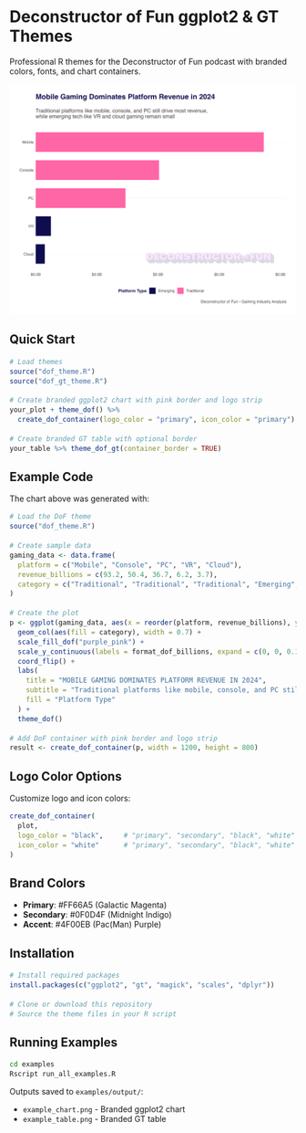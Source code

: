 # Deconstructor of Fun ggplot2 & GT Themes

Professional R themes for the Deconstructor of Fun podcast with branded colors, fonts, and chart containers.

![DoF Example Chart](examples/output/example_chart.png)

## Quick Start

```r
# Load themes
source("dof_theme.R")
source("dof_gt_theme.R")

# Create branded ggplot2 chart with pink border and logo strip
your_plot + theme_dof() %>%
  create_dof_container(logo_color = "primary", icon_color = "primary")

# Create branded GT table with optional border
your_table %>% theme_dof_gt(container_border = TRUE)
```

## Example Code

The chart above was generated with:

```r
# Load the DoF theme
source("dof_theme.R")

# Create sample data
gaming_data <- data.frame(
  platform = c("Mobile", "Console", "PC", "VR", "Cloud"),
  revenue_billions = c(93.2, 50.4, 36.7, 6.2, 3.7),
  category = c("Traditional", "Traditional", "Traditional", "Emerging", "Emerging")
)

# Create the plot
p <- ggplot(gaming_data, aes(x = reorder(platform, revenue_billions), y = revenue_billions)) +
  geom_col(aes(fill = category), width = 0.7) +
  scale_fill_dof("purple_pink") +
  scale_y_continuous(labels = format_dof_billions, expand = c(0, 0, 0.1, 0)) +
  coord_flip() +
  labs(
    title = "MOBILE GAMING DOMINATES PLATFORM REVENUE IN 2024",
    subtitle = "Traditional platforms like mobile, console, and PC still drive most revenue,\nwhile emerging tech like VR and cloud gaming remain small",
    fill = "Platform Type"
  ) +
  theme_dof()

# Add DoF container with pink border and logo strip
result <- create_dof_container(p, width = 1200, height = 800)
```

## Logo Color Options

Customize logo and icon colors:

```r
create_dof_container(
  plot, 
  logo_color = "black",     # "primary", "secondary", "black", "white"
  icon_color = "white"      # "primary", "secondary", "black", "white"
)
```

## Brand Colors

- **Primary**: #FF66A5 (Galactic Magenta)
- **Secondary**: #0F0D4F (Midnight Indigo) 
- **Accent**: #4F00EB (Pac(Man) Purple)

## Installation

```r
# Install required packages
install.packages(c("ggplot2", "gt", "magick", "scales", "dplyr"))

# Clone or download this repository
# Source the theme files in your R script
```

## Running Examples

```bash
cd examples
Rscript run_all_examples.R
```

Outputs saved to `examples/output/`:
- `example_chart.png` - Branded ggplot2 chart
- `example_table.png` - Branded GT table